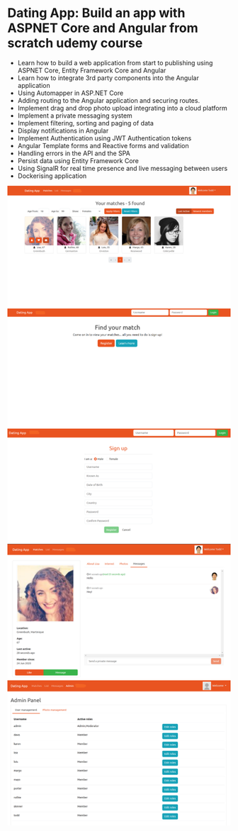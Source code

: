# Dating App: Build an app with ASPNET Core and Angular from scratch udemy course

- Learn how to build a web application from start to publishing using ASPNET Core, Entity Framework Core and Angular
- Learn how to integrate 3rd party components into the Angular application
- Using Automapper in ASP.NET Core
- Adding routing to the Angular application and securing routes.
- Implement drag and drop photo upload integrating into a cloud platform
- Implement a private messaging system
- Implement filtering, sorting and paging of data
- Display notifications in Angular
- Implement Authentication using JWT Authentication tokens
- Angular Template forms and Reactive forms and validation
- Handling errors in the API and the SPA
- Persist data using Entity Framework Core
- Using SignalR for real time presence and live messaging between users
- Dockerising application

<img src="AppPhotosForReadME/MemberPage.png">
<img src="AppPhotosForReadME/MainPage.png">
<img src="AppPhotosForReadME/RegisterPage.png">
<img src="AppPhotosForReadME/MessagePage.png">
<img src="AppPhotosForReadME/AdminPage.png">
